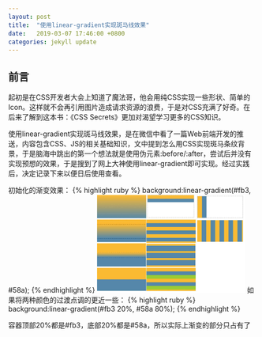 ```yaml
---
layout: post
title:  "使用linear-gradient实现斑马线效果"
date:   2019-03-07 17:46:00 +0800
categories: jekyll update
---
```

<h2>前言</h2>
<p>起初是在CSS开发者大会上知道了魔法哥，他会用纯CSS实现一些形状、简单的Icon。这样就不会再引用图片造成请求资源的浪费，于是对CSS充满了好奇。在后来了解到这本书：《CSS Secrets》更加对渴望学习更多的CSS知识。</p>
<p>使用linear-gradient实现斑马线效果，是在微信中看了一篇Web前端开发的推送，内容包含CSS、JS的相关基础知识，文中提到怎么用CSS实现斑马条纹背景，于是脑海中跳出的第一个想法就是使用伪元素:before/:after，尝试后并没有实现预想的效果，于是搜到了网上大神使用linear-gradient即可实现。经过实践后，决定记录下来以便日后使用查看。</p>

初始化的渐变效果：
{% highlight ruby %}
background:linear-gradient(#fb3, #58a);
{% endhighlight %}
<img src="../assets/linear-gradient.jpg" style="background-origin: 0 0" width="300" height="198">
如果将两种颜色的过渡点调的更近一些：
{% highlight ruby %}
background:linear-gradient(#fb3 20%, #58a 80%);
{% endhighlight %}

容器顶部20%都是#fb3，底部20%都是#58a，所以实际上渐变的部分只占有了


[jekyll-docs]: https://jekyllrb.com/docs/home
[jekyll-gh]:   https://github.com/jekyll/jekyll
[jekyll-talk]: https://talk.jekyllrb.com/
